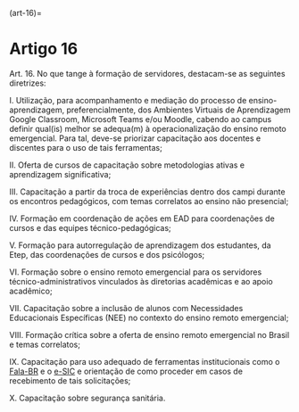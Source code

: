 (art-16)=

# Artigo 16

Art. 16. No que tange à formação de servidores, destacam-se as seguintes diretrizes:

I. Utilização, para acompanhamento e mediação do processo de ensino-aprendizagem, preferencialmente, dos
Ambientes Virtuais de Aprendizagem Google Classroom, Microsoft Teams e/ou Moodle, cabendo ao campus
definir qual(is) melhor se adequa(m) à operacionalização do ensino remoto emergencial. Para tal, deve-se priorizar
capacitação aos docentes e discentes para o uso de tais ferramentas;

II. Oferta de cursos de capacitação sobre metodologias ativas e aprendizagem significativa;

III. Capacitação a partir da troca de experiências dentro dos campi durante os encontros pedagógicos, com temas
correlatos ao ensino não presencial;

IV. Formação em coordenação de ações em EAD para coordenações de cursos e das equipes técnico-pedagógicas;

V. Formação para autorregulação de aprendizagem dos estudantes, da Etep, das coordenações de cursos e dos
psicólogos;

VI. Formação sobre o ensino remoto emergencial para os servidores técnico-administrativos vinculados às
diretorias acadêmicas e ao apoio acadêmico;

VII. Capacitação sobre a inclusão de alunos com Necessidades Educacionais Específicas (NEE) no contexto do
ensino remoto emergencial;

VIII. Formação crítica sobre a oferta de ensino remoto emergencial no Brasil e temas correlatos;

IX. Capacitação para uso adequado de ferramentas institucionais como o [Fala-BR](https://falabr.cgu.gov.br/publico/Manifestacao/SelecionarTipoManifestacao.aspx) e o [e-SIC](https://esic.cgu.gov.br/falabr.html) e orientação de como
proceder em casos de recebimento de tais solicitações;

X. Capacitação sobre segurança sanitária.

